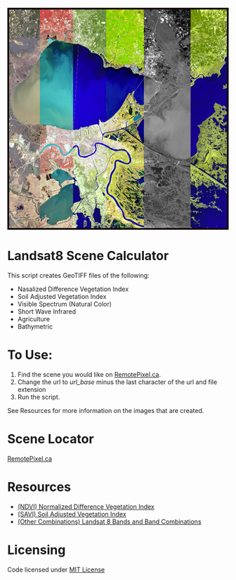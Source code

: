 ![NIR](https://github.com/AbnormalDistributions/landsat8_scene_calculator/blob/main/neworleans.png)

# Landsat8 Scene Calculator
This script creates GeoTIFF files of the following:
* Nasalized Difference Vegetation Index
* Soil Adjusted Vegetation Index
* Visible Spectrum (Natural Color)
* Short Wave Infrared
* Agriculture
* Bathymetric

# To Use:
1. Find the scene you would like on [RemotePixel.ca](https://search.remotepixel.ca).
2. Change the url to *url_base* minus the last character of the url and file extension
3. Run the script. 

See Resources for more information on the images that are created.

# Scene Locator
[RemotePixel.ca](https://search.remotepixel.ca)

# Resources
* [(NDVI) Normalized Difference Vegetation Index ](https://www.usgs.gov/core-science-systems/nli/landsat/landsat-normalized-difference-vegetation-index)
* [(SAVI) Soil Adjusted Vegetation Index](https://www.usgs.gov/core-science-systems/nli/landsat/landsat-soil-adjusted-vegetation-index)
* [(Other Combinations) Landsat 8 Bands and Band Combinations](https://gisgeography.com/landsat-8-bands-combinations/)

# Licensing
Code licensed under [MIT License](http://opensource.org/licenses/mit-license.html)

